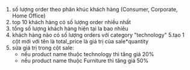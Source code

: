 1. số lượng order theo phân khúc khách hàng (Consumer, Corporate, Home Office)
2. top 10 khách hàng có số lượng order nhiều nhất
3. tổng số lượng khách hàng hiện tại la bao nhiêu
4. khách hàng nào có số lượng orders với category "technology"
5.tạo 1 cột mới với tên là total_price là giá trị của sale*quantity
6. sửa giá trị trong cột sale:
	- nếu product name thuộc technology thì tăng giá 20%
	- nếu product name thuộc Furniture thì tăng giá 50%
